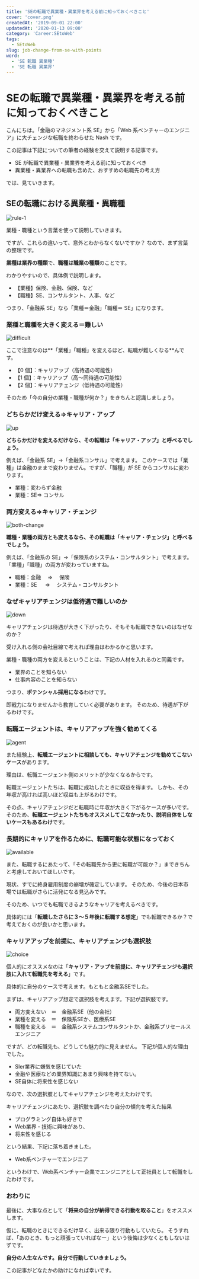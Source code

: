 ```yaml
---
title: 'SEの転職で異業種・異業界を考える前に知っておくべきこと'
cover: 'cover.png'
createdAt: '2019-09-01 22:00'
updatedAt: '2020-01-13 09:00'
category: 'Career:SEtoWeb'
tags:
  - SEtoWeb
slug: job-change-from-se-with-points
word:
  - 'SE 転職 異業種'
  - 'SE 転職 異業界'
---
```


# SEの転職で異業種・異業界を考える前に知っておくべきこと

こんにちは。「金融のマネジメント系 SE」から「Web 系ベンチャーのエンジニア」に大チェンジな転職を終わらせた Nash です。

この記事は下記についての筆者の経験を交えて説明する記事です。

- SE が転職で異業種・異業界を考える前に知っておくべき
- 異業種・異業界への転職も含めた、おすすめの転職先の考え方

では、見ていきます。

## SEの転職における異業種・異職種

![rule-1](1_message.png)

業種・職種という言葉を使って説明していきます。

ですが、これらの違いって、意外とわからなくないですか？
なので、まず言葉の整理です。

**業種は業界の種類**で、**職種は職業の種類**のことです。

わかりやすいので、具体例で説明します。

- 【業種】保険、金融、保険、など
- 【職種】SE、コンサルタント、人事、など

つまり、「金融系 SE」なら「業種＝金融」「職種＝ SE」になります。

### 業種と職種を大きく変える＝難しい

![difficult](2_difficult.png)

ここで注意なのは**「業種」「職種」を変えるほど、転職が難しくなる**んです。

- 【0 個】：キャリアップ（高待遇の可能性）
- 【1 個】：キャリアップ（高〜同待遇の可能性）
- 【2 個】：キャリアチェンジ（低待遇の可能性）

そのため「今の自分の業種・職種が何か？」をきちんと認識しましょう。

### どちらかだけ変える⇒キャリア・アップ

![up](3_up.png)

**どちらかだけを変えるだけなら、その転職は「キャリア・アップ」と呼べるでしょう。**

例えば、「金融系 SE」→「金融系コンサル」で考えます。
このケースでは「業種」は金融のままで変わりません。ですが、「職種」が SE からコンサルに変わります。

- 業種：変わらず金融
- 業種：SE⇒ コンサル

### 両方変える⇒キャリア・チェンジ

![both-change](3_both.png)

**職種・業種の両方とも変えるなら、その転職は「キャリア・チェンジ」と呼べるでしょう。**

例えば、「金融系の SE」→「保険系のシステム・コンサルタント」で考えます。
「業種」「職種」の両方が変わっていますね。

- 職種：金融　 ⇒ 　保険
- 業種：SE 　 ⇒ 　システム・コンサルタント

### なぜキャリアチェンジは低待遇で難しいのか

![down](3_down.png)

キャリアチェンジは待遇が大きく下がったり、そもそも転職できないのはなぜなのか？

受け入れる側の会社目線で考えれば理由はわかるかと思います。

業種・職種の両方を変えるということは、下記の人材を入れるのと同義です。

- 業界のことを知らない
- 仕事内容のことを知らない

つまり、**ポテンシャル採用になる**わけです。

即戦力になりませんから教育していく必要があります。
そのため、待遇が下がるわけです。

### 転職エージェントは、キャリアアップを強く勧めてくる

![agent](4_agent.png)

また経験上、**転職エージェントに相談しても、キャリアチェンジを勧めてこないケース**があります。

理由は、転職エージェント側のメリットが少なくなるからです。

転職エージェントたちは、転職に成功したときに収益を得ます。
しかも、その年収が高ければ高いほど収益も上がるわけです。

その点、キャリアチェンジだと転職時に年収が大きく下がるケースが多いです。
そのため、**転職エージェントたちもオススメしてこなかったり、説明自体をしないケースもあるわけ**です。

### 長期的にキャリアを作るために、転職可能な状態になっておく

![available](4_available.png)

また、転職するにあたって、「その転職先から更に転職が可能か？」まできちんと考慮しておいてほしいです。

現状、すでに終身雇用制度の崩壊が確定しています。
そのため、今後の日本市場では転職がさらに活発になる見込みです。

そのため、いつでも転職できるようなキャリアを考えるべきです。

具体的には「**転職したさらに３〜５年後に転職する想定**」でも転職できるか？で考えておくのが良いかと思います。

### キャリアアップを前提に、キャリアチェンジも選択肢

![choice](4_check.png)

個人的にオススメなのは「**キャリア・アップを前提に、キャリアチェンジも選択肢に入れて転職先を考える**」です。

具体的に自分のケースで考えます。もともと金融系SEでした。

まずは、キャリアアップ想定で選択肢を考えます。下記が選択肢です。

- 両方変えない　＝　金融系SE（他の会社）
- 業種を変える　＝　保険系SEか、医療系SE
- 職種を変える　＝　金融系システムコンサルタントか、金融系プリセールスエンジニア

ですが、どの転職先も、どうしても魅力的に見えません。
下記が個人的な理由でした。

- SIer業界に嫌気を感じていた
- 金融や医療などの業界知識にあまり興味を持てない。
- SE自体に将来性を感じない

なので、次の選択肢としてキャリアチェンジを考えたわけです。

キャリアチェンジにあたり、選択肢を調べたり自分の傾向を考えた結果

- プログラミング自体も好きで
- Web業界・技術に興味があり、
- 将来性を感じる

という結果、下記に落ち着きました。

- Web系ベンチャーでエンジニア

というわけで、Web系ベンチャー企業でエンジニアとして正社員として転職をしたわけです。

### おわりに

最後に、大事な点として「**将来の自分が納得できる行動を取ること**」をオススメします。

仮に、転職のときにできるだけ早く、出来る限り行動もしていたら。
そうすれば、「あのとき、もっと頑張っていればなー」という後悔は少なくともしないはずです。

**自分の人生なんです。自分で行動していきましょう。**

この記事がどなたかの助けになれば幸いです。